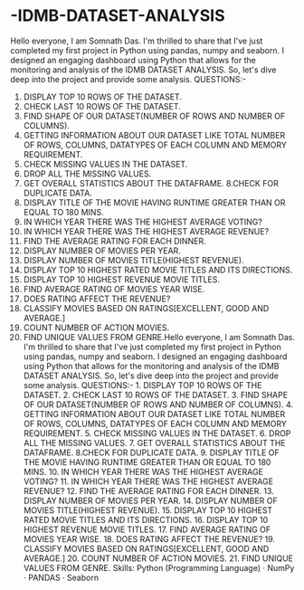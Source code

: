 # -IDMB-DATASET-ANALYSIS
Hello everyone, I am Somnath Das. I'm thrilled to share that I've just completed my first project in Python using pandas, numpy and seaborn. I designed an engaging dashboard using Python that allows for the monitoring and analysis of the IDMB DATASET ANALYSIS. So, let's dive deep into the project and provide some analysis.
QUESTIONS:-
1. DISPLAY TOP 10 ROWS OF THE DATASET.
2. CHECK LAST 10 ROWS OF THE DATASET.
3. FIND SHAPE OF OUR DATASET(NUMBER OF ROWS AND NUMBER OF COLUMNS).
4. GETTING INFORMATION ABOUT OUR DATASET LIKE TOTAL NUMBER OF ROWS, COLUMNS, DATATYPES OF EACH COLUMN AND MEMORY REQUIREMENT.
5. CHECK MISSING VALUES IN THE DATASET.
6. DROP ALL THE MISSING VALUES.
7. GET OVERALL STATISTICS ABOUT THE DATAFRAME.
8.CHECK FOR DUPLICATE DATA.
9. DISPLAY TITLE OF THE MOVIE HAVING RUNTIME GREATER THAN OR EQUAL TO 180 MINS.
10. IN WHICH YEAR THERE WAS THE HIGHEST AVERAGE VOTING?
11. IN WHICH YEAR THERE WAS THE HIGHEST AVERAGE REVENUE?
12. FIND THE AVERAGE RATING FOR EACH DINNER.
13. DISPLAY NUMBER OF MOVIES PER YEAR.
14. DISPLAY NUMBER OF MOVIES TITLE(HIGHEST REVENUE).
15. DISPLAY TOP 10 HIGHEST RATED MOVIE TITLES AND ITS DIRECTIONS.
16. DISPLAY TOP 10 HIGHEST REVENUE MOVIE TITLES.
17. FIND AVERAGE RATING OF MOVIES YEAR WISE.
18. DOES RATING AFFECT THE REVENUE?
19. CLASSIFY MOVIES BASED ON RATINGS[EXCELLENT, GOOD AND AVERAGE.]
20. COUNT NUMBER OF ACTION MOVIES.
21. FIND UNIQUE VALUES FROM GENRE.Hello everyone, I am Somnath Das. I'm thrilled to share that I've just completed my first project in Python using pandas, numpy and seaborn. I designed an engaging dashboard using Python that allows for the monitoring and analysis of the IDMB DATASET ANALYSIS. So, let's dive deep into the project and provide some analysis. QUESTIONS:- 1. DISPLAY TOP 10 ROWS OF THE DATASET. 2. CHECK LAST 10 ROWS OF THE DATASET. 3. FIND SHAPE OF OUR DATASET(NUMBER OF ROWS AND NUMBER OF COLUMNS). 4. GETTING INFORMATION ABOUT OUR DATASET LIKE TOTAL NUMBER OF ROWS, COLUMNS, DATATYPES OF EACH COLUMN AND MEMORY REQUIREMENT. 5. CHECK MISSING VALUES IN THE DATASET. 6. DROP ALL THE MISSING VALUES. 7. GET OVERALL STATISTICS ABOUT THE DATAFRAME. 8.CHECK FOR DUPLICATE DATA. 9. DISPLAY TITLE OF THE MOVIE HAVING RUNTIME GREATER THAN OR EQUAL TO 180 MINS. 10. IN WHICH YEAR THERE WAS THE HIGHEST AVERAGE VOTING? 11. IN WHICH YEAR THERE WAS THE HIGHEST AVERAGE REVENUE? 12. FIND THE AVERAGE RATING FOR EACH DINNER. 13. DISPLAY NUMBER OF MOVIES PER YEAR. 14. DISPLAY NUMBER OF MOVIES TITLE(HIGHEST REVENUE). 15. DISPLAY TOP 10 HIGHEST RATED MOVIE TITLES AND ITS DIRECTIONS. 16. DISPLAY TOP 10 HIGHEST REVENUE MOVIE TITLES. 17. FIND AVERAGE RATING OF MOVIES YEAR WISE. 18. DOES RATING AFFECT THE REVENUE? 19. CLASSIFY MOVIES BASED ON RATINGS[EXCELLENT, GOOD AND AVERAGE.] 20. COUNT NUMBER OF ACTION MOVIES. 21. FIND UNIQUE VALUES FROM GENRE.
Skills: Python (Programming Language) · NumPy · PANDAS · Seaborn
